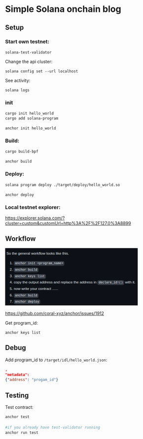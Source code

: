 # Simple Solana onchain blog
## Setup
### Start own testnet:
```
solana-test-validator
```

Change the api cluster:
```
solana config set --url localhost
```

See activity:
```
solana logs
```

### init
```
cargo init hello_world 
cargo add solana-program

anchor init hello_world
```

### Build:
```
cargo build-bpf

anchor build
```

### Deploy:
```
solana program deploy ./target/deploy/hello_world.so

anchor deploy
```

### Local testnet explorer:
 https://explorer.solana.com/?cluster=custom&customUrl=http%3A%2F%2F127.0%3A8899

## Workflow 
![workflow anchor](images/workflow.png)

https://github.com/coral-xyz/anchor/issues/1912

Get program_id:
```
anchor keys list
```
## Debug
Add program_id to `/target/idl/hello_world.json`:
```json
,
"metadata":
{"address": "progam_id"}
```
## Testing
Test contract:
```bash
anchor test 
 
#if you already have test-validator running
anchor run test
```
